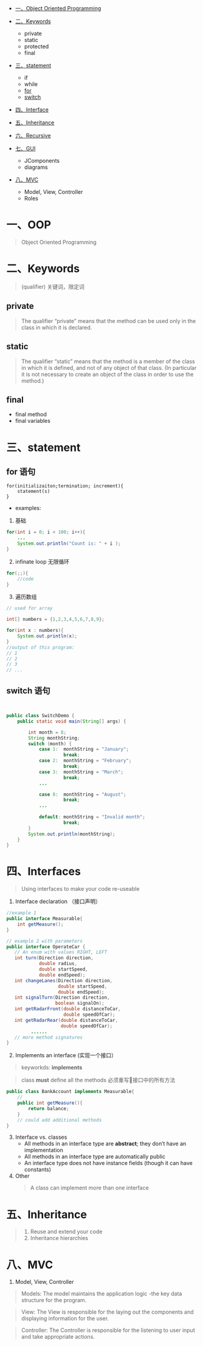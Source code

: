 * [一、Object Oriented Programming](https://github.com/kaikanwu/Exam-Revision/blob/master/Programming.md#一oop)

* [二、Keywords](https://github.com/kaikanwu/Exam-Revision/blob/master/Programming.md#二keywords)
    - private
    - static
    - protected
    - final

* [三、statement](https://github.com/kaikanwu/Exam-Revision/blob/master/Programming.md#三statement)
    - if
    - while 
    - [for](https://github.com/kaikanwu/Exam-Revision/blob/master/Programming.md#for-语句)
    - [switch](https://github.com/kaikanwu/Exam-Revision/blob/master/Programming.md#switch-语句)

* [四、Interface](https://github.com/kaikanwu/Exam-Revision/blob/master/Programming.md#四interfaces)

* [五、Inheritance](https://github.com/kaikanwu/Exam-Revision/blob/master/Programming.md#五inheritance)

* [六、Recursive]()
* [七、GUI]()
    - JComponents
    - diagrams
* [八、MVC]()
    - Model, View, Controller
    - Roles



# 一、OOP
> Object Oriented Programming

# 二、Keywords
> (qualifier) 关键词，限定词
## private

> The qualifier “private” means that the method can be used only in the class in which it is declared. 

## static

>  The qualifier “static” means that the method is a member of the class in which it is defined, and not of any object of that class. (In particular it is not necessary to create an object of the class in order to use the method.) 

## final
* final method
* final variables





# 三、statement

## for 语句 
```
for(initializaiton;termination; increment){
    statement(s)
}
```
* examples:
1. 基础
```java
for(int i = 0; i < 100; i++){
    ...
    System.out.println("Count is: " + i );
}
```
2. infinate loop 无限循环
```java
for(;;){
    //code
}
```
3. 遍历数组
```java
// used for array

int[] numbers = {1,2,3,4,5,6,7,8,9};

for(int x : numbers){
    System.out.println(x);
}
//output of this program:
// 1
// 2
// 3
// ...
```

## switch 语句

```java


public class SwitchDemo {
    public static void main(String[] args) {

        int month = 8;
        String monthString;
        switch (month) {
            case 1:  monthString = "January";
                     break;
            case 2:  monthString = "February";
                     break;
            case 3:  monthString = "March";
                     break;
            ...

            case 8:  monthString = "August";
                     break;
            ...
         
            default: monthString = "Invalid month";
                     break;
        }
        System.out.println(monthString);
    }
}
```

# 四、Interfaces
> Using interfaces to make your code re-useable
1. Interface declaration （接口声明）

```java
//example 1
public interface Measurable{
    int getMeasure();
}
```



```java
// example 2 with parameters
public interface OperateCar {
   // An enum with values RIGHT, LEFT
   int turn(Direction direction,
            double radius,
            double startSpeed,
            double endSpeed);
   int changeLanes(Direction direction,
                   double startSpeed,
                   double endSpeed);
   int signalTurn(Direction direction,
                  boolean signalOn);
   int getRadarFront(double distanceToCar,
                     double speedOfCar);
   int getRadarRear(double distanceToCar,
                    double speedOfCar);
         ......
   // more method signatures
}
```
2. Implements an interface (实现一个接口）
> keyworkds: **implements**

> 

> class **must** define all the methods 必须重写接口中的所有方法

```java
public class BankAccount implements Measurable{
    //
    public int getMeasure(){
        return balance;
    }
    // could add additional methods
}
```
3. Interface vs. classes
    * All methods in an interface type are **abstract**; they don’t have an implementation 
    * All methods in an interface type are automatically public
    * An interface type does not have instance fields (though it can have constants)
4. Other 
    > A class can implement more than one interface


# 五、Inheritance
> 1. Reuse and extend your code 
> 2. Inheritance hierarchies


# 八、MVC
1. Model, View, Controller
> Models: The model maintains the application logic -the key data structure for the program.

> View: The View is responsible for the laying out the components and displaying information for the user.

>Controller: The Controller is responsible for the listening to user input and take appropriate actions.